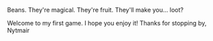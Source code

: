 Beans.
They're magical.
They're fruit.
They'll make you... loot?

Welcome to my first game. I hope you enjoy it!
Thanks for stopping by,
Nytmair
